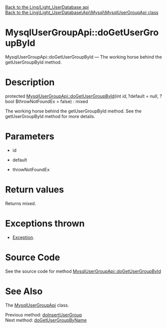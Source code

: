 [Back to the Ling/Light_UserDatabase api](https://github.com/lingtalfi/Light_UserDatabase/blob/master/doc/api/Ling/Light_UserDatabase.md)<br>
[Back to the Ling\Light_UserDatabase\Api\Mysql\MysqlUserGroupApi class](https://github.com/lingtalfi/Light_UserDatabase/blob/master/doc/api/Ling/Light_UserDatabase/Api/Mysql/MysqlUserGroupApi.md)


MysqlUserGroupApi::doGetUserGroupById
================



MysqlUserGroupApi::doGetUserGroupById — The working horse behind the getUserGroupById method.




Description
================


protected [MysqlUserGroupApi::doGetUserGroupById](https://github.com/lingtalfi/Light_UserDatabase/blob/master/doc/api/Ling/Light_UserDatabase/Api/Mysql/MysqlUserGroupApi/doGetUserGroupById.md)(int $id, ?$default = null, ?bool $throwNotFoundEx = false) : mixed




The working horse behind the getUserGroupById method.
See the getUserGroupById method for more details.




Parameters
================


- id

    

- default

    

- throwNotFoundEx

    


Return values
================

Returns mixed.


Exceptions thrown
================

- [Exception](http://php.net/manual/en/class.exception.php).&nbsp;







Source Code
===========
See the source code for method [MysqlUserGroupApi::doGetUserGroupById](https://github.com/lingtalfi/Light_UserDatabase/blob/master/Api/Mysql/MysqlUserGroupApi.php#L191-L205)


See Also
================

The [MysqlUserGroupApi](https://github.com/lingtalfi/Light_UserDatabase/blob/master/doc/api/Ling/Light_UserDatabase/Api/Mysql/MysqlUserGroupApi.md) class.

Previous method: [doInsertUserGroup](https://github.com/lingtalfi/Light_UserDatabase/blob/master/doc/api/Ling/Light_UserDatabase/Api/Mysql/MysqlUserGroupApi/doInsertUserGroup.md)<br>Next method: [doGetUserGroupByName](https://github.com/lingtalfi/Light_UserDatabase/blob/master/doc/api/Ling/Light_UserDatabase/Api/Mysql/MysqlUserGroupApi/doGetUserGroupByName.md)<br>

